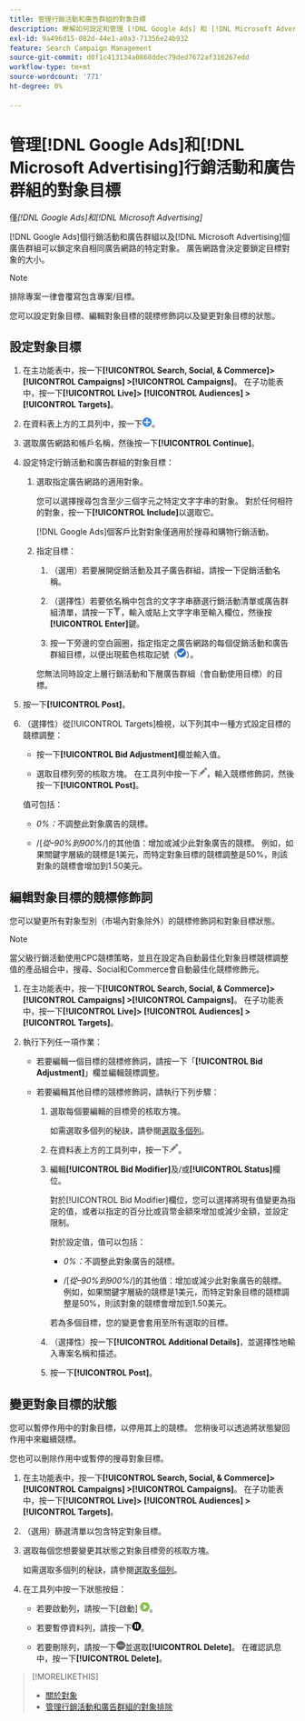 ```yaml
---
title: 管理行銷活動和廣告群組的對象目標
description: 瞭解如何設定和管理 [!DNL Google Ads] 和 [!DNL Microsoft Advertising] 行銷活動和廣告群組的對象目標。
exl-id: 9a496d15-082d-44e1-a0a3-71356e24b932
feature: Search Campaign Management
source-git-commit: d0f1c413134a0868ddec79ded7672af316267edd
workflow-type: tm+mt
source-wordcount: '771'
ht-degree: 0%

---
```


# 管理[!DNL Google Ads]和[!DNL Microsoft Advertising]行銷活動和廣告群組的對象目標

僅&#x200B;*[!DNL Google Ads]和[!DNL Microsoft Advertising]*

[!DNL Google Ads]個行銷活動和廣告群組以及[!DNL Microsoft Advertising]個廣告群組可以鎖定來自相同廣告網路的特定對象。 廣告網路會決定要鎖定目標對象的大小。

>[!NOTE]
>
>排除專案一律會覆寫包含專案/目標。

您可以設定對象目標、編輯對象目標的競標修飾詞以及變更對象目標的狀態。

## 設定對象目標

1. 在主功能表中，按一下&#x200B;**[!UICONTROL Search, Social, & Commerce]> [!UICONTROL Campaigns] >[!UICONTROL Campaigns]**。 在子功能表中，按一下&#x200B;**[!UICONTROL Live]> [!UICONTROL Audiences] >[!UICONTROL Targets]**。

1. 在資料表上方的工具列中，按一下![建立](/help/search-social-commerce/assets/add.png "建立")。

1. 選取廣告網路和帳戶名稱，然後按一下&#x200B;**[!UICONTROL Continue]**。

1. 設定特定行銷活動和廣告群組的對象目標：

   1. 選取指定廣告網路的適用對象。

      您可以選擇搜尋包含至少三個字元之特定文字字串的對象。 對於任何相符的對象，按一下&#x200B;**[!UICONTROL Include]**&#x200B;以選取它。

      [!DNL Google Ads]個客戶比對對象僅適用於搜尋和購物行銷活動。

   1. 指定目標：

      1. （選用）若要展開促銷活動及其子廣告群組，請按一下促銷活動名稱。

      1. （選擇性）若要依名稱中包含的文字字串篩選行銷活動清單或廣告群組清單，請按一下![篩選](/help/search-social-commerce/assets/filter.png "篩選")，輸入或貼上文字字串至輸入欄位，然後按&#x200B;**[!UICONTROL Enter]**&#x200B;鍵。

      1. 按一下旁邊的空白圓圈，指定指定之廣告網路的每個促銷活動和廣告群組目標，以便出現藍色核取記號（![選取](/help/search-social-commerce/assets/include.png "選取")）。

      您無法同時設定上層行銷活動和下層廣告群組（會自動使用目標）的目標。

1. 按一下&#x200B;**[!UICONTROL Post]**。

1. （選擇性）從[!UICONTROL Targets]檢視，以下列其中一種方式設定目標的競標調整：

   * 按一下&#x200B;**[!UICONTROL Bid Adjustment]**&#x200B;欄並輸入值。

   * 選取目標列旁的核取方塊。 在工具列中按一下![編輯](/help/search-social-commerce/assets/edit.png "編輯")，輸入競標修飾詞，然後按一下&#x200B;**[!UICONTROL Post]**。

   值可包括：

   * *0%：*&#x200B;不調整此對象廣告的競標。

   * /[*從–90%到900%*/]的其他值：增加或減少此對象廣告的競標。 例如，如果關鍵字層級的競標是1美元，而特定對象目標的競標調整是50%，則該對象的競標會增加到1.50美元。

## 編輯對象目標的競標修飾詞

您可以變更所有對象型別（市場內對象除外）的競標修飾詞和對象目標狀態。

>[!NOTE]
>
>當父級行銷活動使用CPC競標策略，並且在設定為自動最佳化對象目標競標調整值的產品組合中，搜尋、Social和Commerce會自動最佳化競標修飾元。

1. 在主功能表中，按一下&#x200B;**[!UICONTROL Search, Social, & Commerce]> [!UICONTROL Campaigns] >[!UICONTROL Campaigns]**。 在子功能表中，按一下&#x200B;**[!UICONTROL Live]> [!UICONTROL Audiences] >[!UICONTROL Targets]**。

1. 執行下列任一項作業：

   * 若要編輯一個目標的競標修飾詞，請按一下「**[!UICONTROL Bid Adjustment]**」欄並編輯競標調整。

   * 若要編輯其他目標的競標修飾詞，請執行下列步驟：

      1. 選取每個要編輯的目標旁的核取方塊。

         如需選取多個列的秘訣，請參閱[選取多個列](/help/search-social-commerce/common-tasks/navigation-editing-selection/multiple-rows-select.md)。

      1. 在資料表上方的工具列中，按一下![編輯](/help/search-social-commerce/assets/edit.png "編輯")。

      1. 編輯&#x200B;**[!UICONTROL Bid Modifier]**&#x200B;及/或&#x200B;**[!UICONTROL Status]**&#x200B;欄位。

         對於[!UICONTROL Bid Modifier]欄位，您可以選擇將現有值變更為指定的值，或者以指定的百分比或貨幣金額來增加或減少金額，並設定限制。

         對於設定值，值可以包括：

         * *0%：*&#x200B;不調整此對象廣告的競標。

         * /[*從–90%到900%*/]的其他值：增加或減少此對象廣告的競標。 例如，如果關鍵字層級的競標是1美元，而特定對象目標的競標調整是50%，則該對象的競標會增加到1.50美元。

         若為多個目標，您的變更會套用至所有選取的目標。

      1. （選擇性）按一下&#x200B;**[!UICONTROL Additional Details]**，並選擇性地輸入專案名稱和描述。

      1. 按一下&#x200B;**[!UICONTROL Post]**。

## 變更對象目標的狀態

您可以暫停作用中的對象目標，以停用其上的競標。 您稍後可以透過將狀態變回作用中來繼續競標。

您也可以刪除作用中或暫停的搜尋對象目標。

1. 在主功能表中，按一下&#x200B;**[!UICONTROL Search, Social, & Commerce]> [!UICONTROL Campaigns] >[!UICONTROL Campaigns]**。 在子功能表中，按一下&#x200B;**[!UICONTROL Live]> [!UICONTROL Audiences] >[!UICONTROL Targets]**。

1. （選用）篩選清單以包含特定對象目標。

1. 選取每個您想要變更其狀態之對象目標旁的核取方塊。

   如需選取多個列的秘訣，請參閱[選取多個列](/help/search-social-commerce/common-tasks/navigation-editing-selection/multiple-rows-select.md)。

1. 在工具列中按一下狀態按鈕：

   * 若要啟動列，請按一下[啟動] ![&#x200B; &#x200B;](/help/search-social-commerce/assets/activate.png " [啟動] ")。

   * 若要暫停資料列，請按一下![暫停](/help/search-social-commerce/assets/pause.png "暫停")。

   * 若要刪除列，請按一下![其他動作](/help/search-social-commerce/assets/more.png "其他動作")並選取&#x200B;**[!UICONTROL Delete]**。 在確認訊息中，按一下&#x200B;**[!UICONTROL Delete]**。

>[!MORELIKETHIS]
>
>* [關於對象](audience-about.md)
>* [管理行銷活動和廣告群組的對象排除](/help/search-social-commerce/campaign-management/campaigns/audience-exclusions-manage.md)
